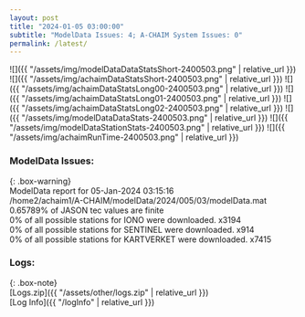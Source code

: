```yaml
---
layout: post
title: "2024-01-05 03:00:00"
subtitle: "ModelData Issues: 4; A-CHAIM System Issues: 0"
permalink: /latest/
---
```


![]({{ "/assets/img/modelDataDataStatsShort-2400503.png" | relative_url }})
![]({{ "/assets/img/achaimDataStatsShort-2400503.png" | relative_url }})
![]({{ "/assets/img/achaimDataStatsLong00-2400503.png" | relative_url }})
![]({{ "/assets/img/achaimDataStatsLong01-2400503.png" | relative_url }})
![]({{ "/assets/img/achaimDataStatsLong02-2400503.png" | relative_url }})
![]({{ "/assets/img/modelDataDataStats-2400503.png" | relative_url }})
![]({{ "/assets/img/modelDataStationStats-2400503.png" | relative_url }})
![]({{ "/assets/img/achaimRunTime-2400503.png" | relative_url }})


### ModelData Issues:  
  
{: .box-warning}  
 ModelData report for 05-Jan-2024 03:15:16   
 /home2/achaim1/A-CHAIM/modelData/2024/005/03/modelData.mat   
 0.65789% of JASON tec values are finite   
 0% of all possible stations for IONO were downloaded. x3194   
 0% of all possible stations for SENTINEL were downloaded. x914   
 0% of all possible stations for KARTVERKET were downloaded. x7415   
  


### Logs:  
  
{: .box-note}  
[Logs.zip]({{ "/assets/other/logs.zip" | relative_url }})  
[Log Info]({{ "/logInfo" | relative_url }})  
